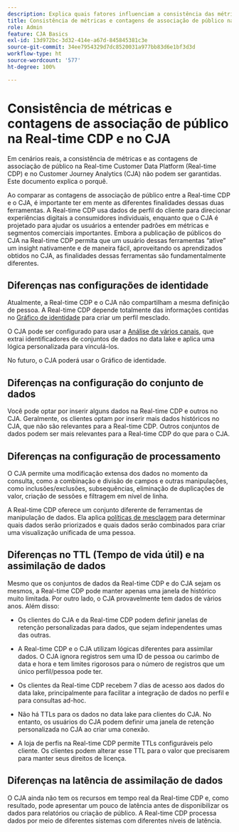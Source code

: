 ```yaml
---
description: Explica quais fatores influenciam a consistência das métricas e as contagens de associação de público na Real-time Customer Data Platform (Real-time CDP) e no CJA.
title: Consistência de métricas e contagens de associação de público na Real-time CDP e no CJA
role: Admin
feature: CJA Basics
exl-id: 13d972bc-3d32-414e-a67d-845845381c3e
source-git-commit: 34ee7954329d7dc8520031a977bb83d6e1bf3d3d
workflow-type: ht
source-wordcount: '577'
ht-degree: 100%

---
```



# Consistência de métricas e contagens de associação de público na Real-time CDP e no CJA

Em cenários reais, a consistência de métricas e as contagens de associação de público na Real-time Customer Data Platform (Real-time CDP) e no Customer Journey Analytics (CJA) não podem ser garantidas. Este documento explica o porquê.

Ao comparar as contagens de associação de público entre a Real-time CDP e o CJA, é importante ter em mente as diferentes finalidades dessas duas ferramentas. A Real-time CDP usa dados de perfil do cliente para direcionar experiências digitais a consumidores individuais, enquanto que o CJA é projetado para ajudar os usuários a entender padrões em métricas e segmentos comerciais importantes. Embora a publicação de públicos do CJA na Real-time CDP permita que um usuário dessas ferramentas “ative” um insight nativamente e de maneira fácil, aproveitando os aprendizados obtidos no CJA, as finalidades dessas ferramentas são fundamentalmente diferentes.

## Diferenças nas configurações de identidade

Atualmente, a Real-time CDP e o CJA não compartilham a mesma definição de pessoa. A Real-time CDP depende totalmente das informações contidas no [Gráfico de identidade](https://experienceleague.adobe.com/docs/platform-learn/tutorials/identities/understanding-identity-and-identity-graphs.html?lang=pt-BR) para criar um perfil mesclado.

O CJA pode ser configurado para usar a [Análise de vários canais](/help/cca/overview.md), que extrai identificadores de conjuntos de dados no data lake e aplica uma lógica personalizada para vinculá-los.

No futuro, o CJA poderá usar o Gráfico de identidade.

## Diferenças na configuração do conjunto de dados

Você pode optar por inserir alguns dados na Real-time CDP e outros no CJA. Geralmente, os clientes optam por inserir mais dados históricos no CJA, que não são relevantes para a Real-time CDP. Outros conjuntos de dados podem ser mais relevantes para a Real-time CDP do que para o CJA.

## Diferenças na configuração de processamento

O CJA permite uma modificação extensa dos dados no momento da consulta, como a combinação e divisão de campos e outras manipulações, como inclusões/exclusões, subsequências, eliminação de duplicações de valor, criação de sessões e filtragem em nível de linha.

A Real-time CDP oferece um conjunto diferente de ferramentas de manipulação de dados. Ela aplica [políticas de mesclagem](https://experienceleague.adobe.com/docs/experience-platform/profile/merge-policies/overview.html?lang=pt-BR) para determinar quais dados serão priorizados e quais dados serão combinados para criar uma visualização unificada de uma pessoa.

## Diferenças no TTL (Tempo de vida útil) e na assimilação de dados

Mesmo que os conjuntos de dados da Real-time CDP e do CJA sejam os mesmos, a Real-time CDP pode manter apenas uma janela de histórico muito limitada. Por outro lado, o CJA provavelmente tem dados de vários anos. Além disso:

* Os clientes do CJA e da Real-time CDP podem definir janelas de retenção personalizadas para dados, que sejam independentes umas das outras.

* A Real-time CDP e o CJA utilizam lógicas diferentes para assimilar dados. O CJA ignora registros sem uma ID de pessoa ou carimbo de data e hora e tem limites rigorosos para o número de registros que um único perfil/pessoa pode ter.

* Os clientes da Real-time CDP recebem 7 dias de acesso aos dados do data lake, principalmente para facilitar a integração de dados no perfil e para consultas ad-hoc.

* Não há TTLs para os dados no data lake para clientes do CJA. No entanto, os usuários do CJA podem definir uma janela de retenção personalizada no CJA ao criar uma conexão.

* A loja de perfis na Real-time CDP permite TTLs configuráveis pelo cliente. Os clientes podem alterar esse TTL para o valor que precisarem para manter seus direitos de licença.

## Diferenças na latência de assimilação de dados

O CJA ainda não tem os recursos em tempo real da Real-time CDP e, como resultado, pode apresentar um pouco de latência antes de disponibilizar os dados para relatórios ou criação de público. A Real-time CDP processa dados por meio de diferentes sistemas com diferentes níveis de latência.
